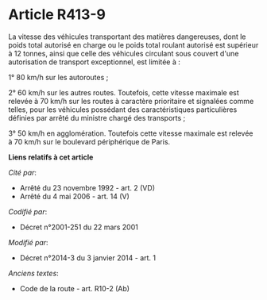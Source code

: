 # Article R413-9

La vitesse des véhicules transportant des matières dangereuses, dont le poids total autorisé en charge ou le poids total
roulant autorisé est supérieur à 12 tonnes, ainsi que celle des véhicules circulant sous couvert d'une autorisation de
transport exceptionnel, est limitée à :

1° 80 km/h sur les autoroutes ;

2° 60 km/h sur les autres routes. Toutefois, cette vitesse maximale est relevée à 70 km/h sur les routes à caractère
prioritaire et signalées comme telles, pour les véhicules possédant des caractéristiques particulières définies par arrêté du
ministre chargé des transports ;

3° 50 km/h en agglomération. Toutefois cette vitesse maximale est relevée à 70 km/h sur le boulevard périphérique de Paris.

**Liens relatifs à cet article**

_Cité par_:

  - Arrêté du 23 novembre 1992 - art. 2 (VD)
  - Arrêté du 4 mai 2006 - art. 14 (V)

_Codifié par_:

  - Décret n°2001-251 du 22 mars 2001

_Modifié par_:

  - Décret n°2014-3 du 3 janvier 2014 - art. 1

_Anciens textes_:

  - Code de la route - art. R10-2 (Ab)
